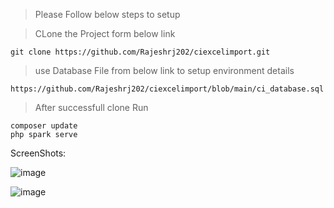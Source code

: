 
> Please Follow below steps to setup

> CLone the Project form below link

    git clone https://github.com/Rajeshrj202/ciexcelimport.git

> use Database File from below link to setup environment details
  
    https://github.com/Rajeshrj202/ciexcelimport/blob/main/ci_database.sql

> After successfull clone Run

    composer update
    php spark serve 



ScreenShots:

![image](https://user-images.githubusercontent.com/54094045/208372328-4ad65635-1b99-4f6a-9c41-38a490fe909e.png)


![image](https://user-images.githubusercontent.com/54094045/208372446-573a5670-c86e-4fa0-ada9-93a257a2fd66.png)
